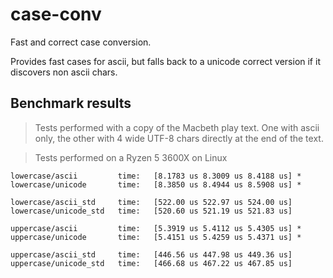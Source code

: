 # case-conv

Fast and correct case conversion.

Provides fast cases for ascii, but falls back to a unicode correct version if it discovers non ascii chars.

## Benchmark results

> Tests performed with a copy of the Macbeth play text. One with ascii only, the other with
4 wide UTF-8 chars directly at the end of the text.

> Tests performed on a Ryzen 5 3600X on Linux

```text
lowercase/ascii         time:   [8.1783 us 8.3009 us 8.4188 us] *
lowercase/unicode       time:   [8.3850 us 8.4944 us 8.5908 us] *

lowercase/ascii_std     time:   [522.00 us 522.97 us 524.00 us]
lowercase/unicode_std   time:   [520.60 us 521.19 us 521.83 us]
```

```text
uppercase/ascii         time:   [5.3919 us 5.4112 us 5.4305 us] *
uppercase/unicode       time:   [5.4151 us 5.4259 us 5.4371 us] *

uppercase/ascii_std     time:   [446.56 us 447.98 us 449.36 us]
uppercase/unicode_std   time:   [466.68 us 467.22 us 467.85 us]
```
